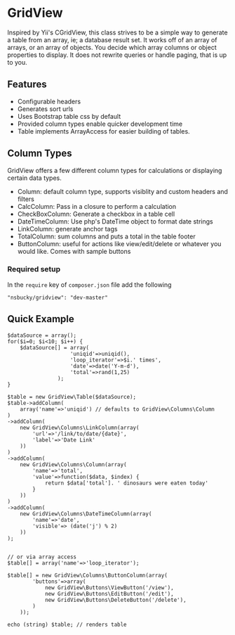 # GridView
Inspired by Yii's CGridView, this class strives to be a simple way to generate a table from an array, ie; a database result set. It works off of an array of arrays, or an array of objects. You decide which array columns or object properties to display. It does not rewrite queries or handle paging, that is up to you.

## Features
- Configurable headers
- Generates sort urls
- Uses Bootstrap table css by default
- Provided column types enable quicker development time
- Table implements ArrayAccess for easier building of tables.

## Column Types
GridView offers a few different column types for calculations or displaying certain data types.

- Column: default column type, supports visiblity and custom headers and filters
- CalcColumn: Pass in a closure to perform a calculation 
- CheckBoxColumn: Generate a checkbox in a table cell
- DateTimeColumn: Use php's DateTime object to format date strings
- LinkColumn: generate anchor tags
- TotalColumn: sum columns and puts a total in the table footer
- ButtonColumn: useful for actions like view/edit/delete or whatever you would like. Comes with sample buttons

### Required setup

In the `require` key of `composer.json` file add the following

    "nsbucky/gridview": "dev-master"

## Quick Example
	$dataSource = array();
	for($i=0; $i<10; $i++) {
		$dataSource[] = array(
		            	'uniqid'=>uniqid(), 
		            	'loop_iterator'=>$i.' times',
		            	'date'=>date('Y-m-d'),
		            	'total'=>rand(1,25)
		           	);		        
	}

	$table = new GridView\Table($dataSource);
	$table->addColumn(
		array('name'=>'uniqid') // defaults to GridView\Columns\Column
	)
	->addColumn(
		new GridView\Columns\LinkColumn(array(
			'url'=>'/link/to/date/{date}',
			'label'=>'Date Link'
		))
	)
	->addColumn(
		new GridView\Columns\Column(array(
			'name'=>'total',
			'value'=>function($data, $index) {
				return $data['total']. ' dinosaurs were eaten today'
			}
		))
	)
	->addColumn(
		new GridView\Columns\DateTimeColumn(array(
			'name'=>'date',
			'visible'=> (date('j') % 2)
		)) 
	);


	// or via array access
	$table[] = array('name'=>'loop_iterator');

	$table[] = new GridView\Columns\ButtonColumn(array(
            'buttons'=>array(
                new GridView\Buttons\ViewButton('/view'),
                new GridView\Buttons\EditButton('/edit'),
                new GridView\Buttons\DeleteButton('/delete'),
            )
        ));

	echo (string) $table; // renders table